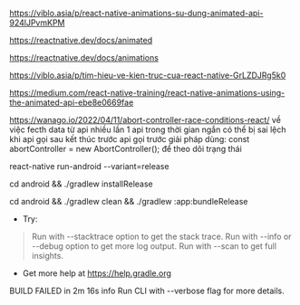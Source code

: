 https://viblo.asia/p/react-native-animations-su-dung-animated-api-924lJPvmKPM

https://reactnative.dev/docs/animated

https://reactnative.dev/docs/animations

https://viblo.asia/p/tim-hieu-ve-kien-truc-cua-react-native-GrLZDJRg5k0

https://medium.com/react-native-training/react-native-animations-using-the-animated-api-ebe8e0669fae

https://wanago.io/2022/04/11/abort-controller-race-conditions-react/ 
về việc fecth data từ api nhiều lần 1 api trong thời gian ngắn có thể bị sai lệch khi api gọi sau kết thúc trước api gọi trước 
giải pháp dùng: const abortController = new AbortController(); để theo dõi trạng thái

react-native run-android --variant=release

cd android && ./gradlew installRelease

cd android && ./gradlew clean && ./gradlew :app:bundleRelease

* Try:
> Run with --stacktrace option to get the stack trace.
> Run with --info or --debug option to get more log output.
> Run with --scan to get full insights.

* Get more help at https://help.gradle.org

BUILD FAILED in 2m 16s
info Run CLI with --verbose flag for more details.